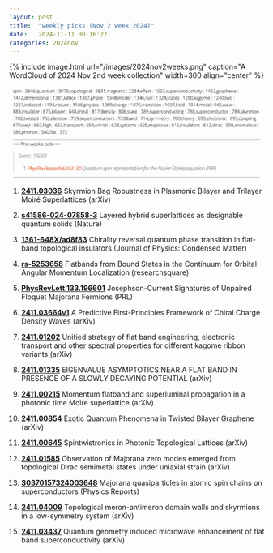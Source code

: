 ```yaml
---
layout: post
title:  "weekly picks (Nov 2 week 2024)"
date:   2024-11-11 00:16:27
categories: 2024nov
---
```


{% include image.html url="/images/2024nov2weeks.png" caption="A WordCloud of 2024 Nov 2nd week collection" width=300 align="center" %}



<img src="/images/2024nov2weeks-pick.png">

1. **[2411.03036](https://arxiv.org/abs/2411.03036)** Skyrmion Bag Robustness in Plasmonic Bilayer and Trilayer Moiré Superlattices (arXiv)


1. **[s41586-024-07858-3](https://www.nature.com/articles/s41586-024-07858-3)** Layered hybrid superlattices as designable quantum solids (Nature)


1. **[1361-648X/ad8f83](https://iopscience.iop.org/article/10.1088/1361-648X/ad8f83/meta)** Chirality reversal quantum phase transition in flat-band topological insulators (Journal of Physics: Condensed Matter)


1. **[rs-5253658](https://assets-eu.researchsquare.com/files/rs-5253658)** Flatbands from Bound States in the Continuum for
Orbital Angular Momentum Localization (researchsquare)


1. **[PhysRevLett.133.196601](https://journals.aps.org/prl/abstract/10.1103/PhysRevLett.133.196601)** Josephson-Current Signatures of Unpaired Floquet Majorana Fermions (PRL)


1. **[2411.03664v1](https://arxiv.org/abs/2411.03664v1)** A Predictive First-Principles Framework of Chiral Charge Density Waves (arXiv)


1. **[2411.01202](https://arxiv.org/pdf/2411.01202)** Unified strategy of flat band engineering, electronic transport and other spectral properties for different kagome ribbon variants (arXiv)



1. **[2411.01335](https://arxiv.org/pdf/2411.01335)** EIGENVALUE ASYMPTOTICS NEAR A FLAT BAND IN PRESENCE OF A SLOWLY DECAYING POTENTIAL (arXiv)


1. **[2411.00215](https://arxiv.org/pdf/2411.00215)** Momentum flatband and superluminal propagation in a photonic time Moire superlattice (arXiv)


1. **[2411.00854](https://arxiv.org/pdf/2411.00854)** Exotic Quantum Phenomena in Twisted Bilayer Graphene (arXiv)


1. **[2411.00645](https://arxiv.org/pdf/2411.00645)** Spintwistronics in Photonic Topological Lattices (arXiv)



1. **[2411.01585](https://arxiv.org/pdf/2411.01585)** Observation of Majorana zero modes emerged from topological Dirac
semimetal states under uniaxial strain (arXiv)



1. **[S0370157324003648](https://www.sciencedirect.com/science/article/pii/S0370157324003648)** Majorana quasiparticles in atomic spin chains on superconductors (Physics Reports)


1. **[2411.04009](https://arxiv.org/pdf/2411.04009)** Topological meron-antimeron domain walls and skyrmions in a
low-symmetry system (arXiv)

1. **[2411.03437](https://arxiv.org/pdf/2411.03437)** Quantum geometry induced microwave enhancement of flat band superconductivity (arXiv)

